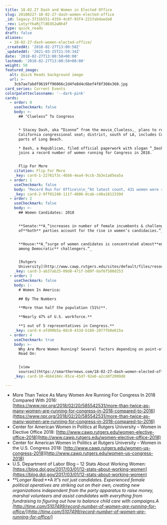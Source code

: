 ```yaml
---
title: 18.02.27 Dash and Women in Elected Office
slug: 20180227-18-02-27-dash-women-elected-office
_id: legacy-3731b551-4359-4c8f-93f4-221fabdaeda0
_rev: LotyrYkaRjTl0E452wNh4f
type: quick_reads
draft: false
aliases:
  - 18-02-27-dash-women-elected-office/
_createdAt: '2018-02-27T13:00:58Z'
_updatedAt: '2021-03-25T21:59:34Z'
date: '2018-02-27T13:00:58+00:00'
lastmod: '2018-02-27T13:00:58+00:00'
weight: 50
featured_image:
  alt: Quick Reads background image
  url: >-
    3cb7ae7abdf9619ff96066c2d4fe8d4c6bef4f8f360x360.jpg
card_series: Current Events
colorpaletteclassname: '--dark-pink'
cards:
  - order: 0
    useCheckmark: false
    body: >-
      ## ‘Clueless” To Congress


      * Stacey Dash, aka “Dionne” from the movie_Clueless,_ plans to run for
      California congressional seat; district, south of LA, includes Compton &
      parts of Long Beach.

      * Dash, a Republican, filed official paperwork with slogan “_Dash to DC_”
      joins a record number of women running for Congress in 2018.


      Flip For More
    citation: Flip For More
    _key: card-1-22761f3c-4bb6-4ea4-9ccb-3b3e1a85ea5a
  - order: 1
    useCheckmark: false
    body: "Record Run For Office\n\n_“At latest count, 431 women were running for or were likely to run for the House nationwide a\x14 339 Democrats and 92 Republicans. At this point in 2016, there were fewer than half that: 212. Likewise, 50 women are running for or likely to run for Senate, compared with 25 at this point in 2016.”_\n\n[NPR: Read Article](https://www.npr.org/2018/02/20/585542531/more-than-twice-as-many-women-are-running-for-congress-in-2018-compared-to-2016)"
    _key: card-2-9ff01240-111f-4806-8cab-c48a1012339d
  - order: 2
    useCheckmark: false
    body: >-
      ## Women Candidates: 2018


      **Senate:**A_“increases in number of female incumbents & challengers
      of**both** parties account for the rise in women’s candidacies.”_


      **House:**A_“surge of women candidates is concentrated almost**entirely
      among Democratic** challengers.”_


      [Rutgers
      University](http://www.cawp.rutgers.edu/sites/default/files/resources/a_closer_look_2018_outlook_final.pdf)
    _key: card-3-ab37ab25-09d8-471f-b09f-0af6f580d253
  - order: 3
    useCheckmark: false
    body: |-
      # Women In America:

      ## By The Numbers

      **More than half the population (51%)**.

      **Nearly 47% of U.S. workforce.**

      **1 out of 5 representatives in Congress.**
    _key: card-4-afd99b5a-0dc8-433d-b166-2077fb0e615a
  - order: 4
    useCheckmark: true
    body: >-
      Why Are More Women Running? Several factors depending on point-of-view.
      Read On:


      [view
      sources](https://smarthernews.com/18-02-27-dash-women-elected-office/)
    _key: card-10-4bb4184c-85ce-45d7-92e0-a2cddf2009d8

---
```

* More Than Twice As Many Women Are Running For Congress In 2018 Compared With 2016: [https://www.npr.org/2018/02/20/585542531/more-than-twice-as-many-women-are-running-for-congress-in-2018-compared-to-2016](https://www.npr.org/2018/02/20/585542531/more-than-twice-as-many-women-are-running-for-congress-in-2018-compared-to-2016)
* Center for American Women in Politics at Rutgers University – Women in Elective Office 2018: [http://www.cawp.rutgers.edu/women-elective-office-2018](http://www.cawp.rutgers.edu/women-elective-office-2018)
* Center for American Women in Politics at Rutgers University – Women in the U.S. Congress 2018: [http://www.cawp.rutgers.edu/women-us-congress-2018](http://www.cawp.rutgers.edu/women-us-congress-2018)
* U.S. Department of Labor Blog – 12 Stats About Working Women: [https://blog.dol.gov/2017/03/01/12-stats-about-working-women](https://blog.dol.gov/2017/03/01/12-stats-about-working-women)
* **_Longer Read:_**A _It”s not just candidates. Experienced female political operatives are striking out on their own, creating new organizations independent from the party apparatus to raise money, marshal volunteers and assist candidates with everything from fundraising to figuring out how to balance child care with campaigns.A [http://time.com/5107499/record-number-of-women-are-running-for-office/](http://time.com/5107499/record-number-of-women-are-running-for-office/)_